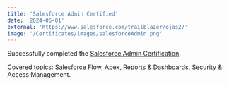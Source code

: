 ```yaml
---
title: 'Salesforce Admin Certified'
date: '2024-06-01'
external: 'https://www.salesforce.com/trailblazer/ojas27'
image: '/Certificates/images/salesforceAdmin.png'
---
```


Successfully completed the [Salesforce Admin Certification](https://www.salesforce.com/trailblazer/ojas27).

Covered topics: Salesforce Flow, Apex, Reports & Dashboards, Security & Access Management.

